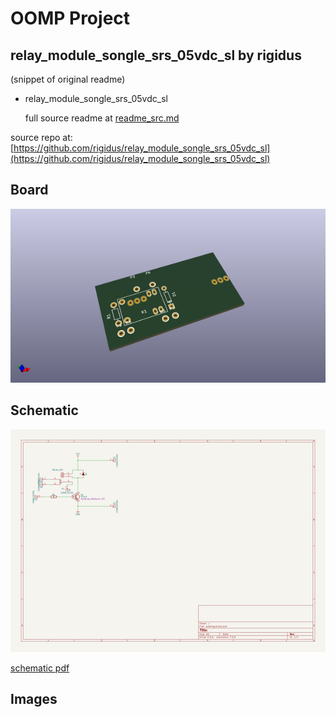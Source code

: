 # OOMP Project  
## relay_module_songle_srs_05vdc_sl  by rigidus  
  
(snippet of original readme)  
  
- relay_module_songle_srs_05vdc_sl  
  
  full source readme at [readme_src.md](readme_src.md)  
  
source repo at: [https://github.com/rigidus/relay_module_songle_srs_05vdc_sl](https://github.com/rigidus/relay_module_songle_srs_05vdc_sl)  
## Board  
  
[![working_3d.png](working_3d_600.png)](working_3d.png)  
## Schematic  
  
[![working_schematic.png](working_schematic_600.png)](working_schematic.png)  
  
[schematic pdf](working_schematic.pdf)  
## Images  
